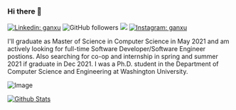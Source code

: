### Hi there 👋

[![Linkedin: ganxu](https://img.shields.io/badge/-luptior-blue?style=flat-square&logo=Linkedin&logoColor=white&link=https://www.linkedin.com/in/ganxu/)](https://www.linkedin.com/in/ganxu/)
![GitHub followers](https://img.shields.io/github/followers/luptior?label=Follow&style=social)
![](https://visitor-badge.glitch.me/badge?page_id=luptior.luptior)
[![Instagram: ganxu](https://img.shields.io/badge/-aspartame_xu-white?style=flat-square&logo=Instagram&logoColor=purple&link=https://www.instagram.com/aspartame_xu/)](https://www.instagram.com/aspartame_xu/)

I'll graduate as Master of Science in Computer Science in May 2021 and am actively looking for full-time Software Developer/Software Engineer postions. Also searching for co-op and internship in spring and summer 2021 if graduate in Dec 2021. I was a Ph.D. student in the Department of Computer Science and Engineering at Washington University.

![Image](https://github.com/luptior/luptior/blob/master/pic.png)
<!--


**luptior/luptior** is a ✨ _special_ ✨ repository because its `README.md` (this file) appears on your GitHub profile.
Here are some ideas to get you started:

- 🔭 I’m currently working on ...
- 🌱 I’m currently learning ...
- 👯 I’m looking to collaborate on ...
- 🤔 I’m looking for help with ...
- 💬 Ask me about ...
- 📫 How to reach me: ...
- 😄 Pronouns: ...
- ⚡ Fun fact: ...
-->


[![Github Stats](https://github-readme-stats.vercel.app/api?username=luptior)](https://github.com/anuraghazra/github-readme-stats)
